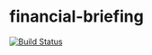 # financial-briefing

[![Build Status](https://travis-ci.org/yannickholzenkamp/financial-briefing.svg?branch=master)](https://travis-ci.org/yannickholzenkamp/financial-briefing)
